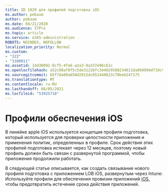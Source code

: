 ```yaml
---
title: ID 1029 для профилей подготовка iOS
ms.author: pebaum
author: pebaum
ms.date: 04/21/2020
ms.audience: ITPro
ms.topic: article
ms.service: o365-administration
ROBOTS: NOINDEX, NOFOLLOW
localization_priority: Normal
ms.custom:
- "322"
- "3100011"
ms.assetid: 14d30092-8cf5-4fe6-a2a3-8a337e96cb1c
ms.openlocfilehash: a52c98af0f5c5de3122bfc344029588234611da894994d719c95f6af78944405
ms.sourcegitcommit: b5f7da89a650d2915dc652449623c78be6247175
ms.translationtype: MT
ms.contentlocale: ru-RU
ms.lasthandoff: 08/05/2021
ms.locfileid: "53925718"
---
```

# <a name="ios-provisioning-profiles"></a>Профили обеспечения iOS

В линейке apple iOS используется концепция профиля подготовка, который используется для проверки целостности приложения и применения политик, определенных в профиле. Срок действия этих профилей подготовка истекает через 12 месяцев, поэтому новый профиль должен быть связан с развернутой программой, чтобы приложения продолжили работать.
  
В следующей статье описывается, как создать связывание нового профиля подготовка с приложением LOB iOS, развернутым через Intune: Используйте профили для обеспечения провизии приложений [iOS,](https://docs.microsoft.com/intune/app-provisioning-profile-ios) чтобы предотвратить истечение срока действия приложений.
  